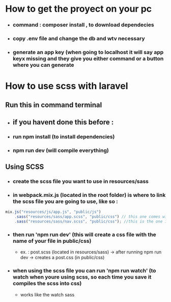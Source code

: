 # How to get the proyect on your pc
- ### command : composer install , to download dependecies
- ### copy .env file and change the db and wtv necessary
- ### generate an app key (when going to localhost it will say app keyx missing and they give you either command or a button where you can generate

# How to use scss with laravel
## Run this in command terminal
- ## if you havent done this before : 
- ### run npm install (to install dependencies)
- ### npm run dev (will compile everything)


## Using SCSS
- ### create the scss file you want to use in resources/sass
- ### in webpack.mix.js (located in the root folder) is where to link the scss file you are going to use, like so : 
```jsx
mix.js("resources/js/app.js", "public/js")
    .sass("resources/sass/app.scss", "public/css") // this one comes with laravel
    .sass("resources/sass/nav.scss", "public/css"); //this is the one i added
```
- ### then run 'npm run dev' (this will create a css file with the name of your file in public/css)
  - ex. : post.scss (located in resources/sass) -> after running npm run dev -> creates a post.css (in public/css)

- ### when using the scss file you can run 'npm run watch' (to watch when youre using scss, so each time you save it compiles the scss into css)
  - works like the watch sass
